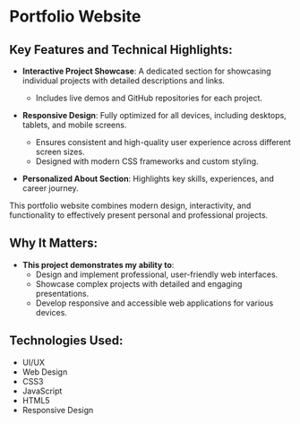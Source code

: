 # Portfolio Website

## Key Features and Technical Highlights:

- **Interactive Project Showcase**: A dedicated section for showcasing individual projects with detailed descriptions and links.
  - Includes live demos and GitHub repositories for each project.
  
- **Responsive Design**: Fully optimized for all devices, including desktops, tablets, and mobile screens.
  - Ensures consistent and high-quality user experience across different screen sizes.
  - Designed with modern CSS frameworks and custom styling.

- **Personalized About Section**: Highlights key skills, experiences, and career journey.

This portfolio website combines modern design, interactivity, and functionality to effectively present personal and professional projects.

## Why It Matters:

- **This project demonstrates my ability to**:
  - Design and implement professional, user-friendly web interfaces.
  - Showcase complex projects with detailed and engaging presentations.
  - Develop responsive and accessible web applications for various devices.

## Technologies Used:

- UI/UX
- Web Design
- CSS3
- JavaScript
- HTML5
- Responsive Design
